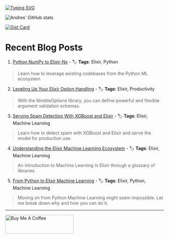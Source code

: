 [![Typing SVG](https://readme-typing-svg.demolab.com?font=IBM+Plex+Mono&weight=700&size=25&pause=1000&center=true&multiline=true&width=435&height=69&lines=Hi%2C+thanks+for+stopping+by;+Take+a+look+around+%F0%9F%91%8B)](https://git.io/typing-svg)

![Andres' GitHub stats](https://github-readme-stats.vercel.app/api?username=acalejos&theme=transparent&show_icons=true)

[![Gist Card](https://github-readme-stats.vercel.app/api/gist?id=4598e5e2b2b91e420a4cf609bc2ffc03&theme=transparent)](https://gist.github.com/acalejos/4598e5e2b2b91e420a4cf609bc2ffc03)
# Recent Blog Posts
<!-- BLOG-POST-LIST:START -->
 1. [Python NumPy to Elixir-Nx](https://www.thestackcanary.com/numpy-to-nx/) - 🏷️ **Tags**: Elixir, Python 
 > Learn how to leverage existing codebases from the Python ML ecosystem 

 2. [Leveling Up Your Elixir Option Handling](https://www.thestackcanary.com/elixir-nimble-options/) - 🏷️ **Tags**: Elixir, Productivity 
 > With the NimbleOptions library, you can define powerful and flexible argument validation schemas.  

 3. [Serving Spam Detection With XGBoost and Elixir](https://www.thestackcanary.com/serving-spam-detection-with-xgboost-and-elixir/) - 🏷️ **Tags**: Elixir, Machine Learning 
 > Learn how to detect spam with XGBoost and Elixir and serve the model for production use.  

 4. [Understanding the Elixir Machine Learning Ecosystem](https://www.thestackcanary.com/understanding-the-elixir-machine-learning-ecosystem/) - 🏷️ **Tags**: Elixir, Machine Learning 
 > An introduction to Machine Learning in Elixir through a glossary of libraries.  

 5. [From Python to Elixir Machine Learning](https://www.thestackcanary.com/from-python-pytorch-to-elixir-nx/) - 🏷️ **Tags**: Elixir, Python, Machine Learning 
 > Moving on from Python Machine Learning might seem impossible. Let me break down why and how you can do it.  
<!-- BLOG-POST-LIST:END -->

--- 
<a href="https://www.buymeacoffee.com/acalejos" target="_blank"><img src="https://cdn.buymeacoffee.com/buttons/v2/default-yellow.png" alt="Buy Me A Coffee" style="height: 60px !important;width: 217px !important;" ></a>
